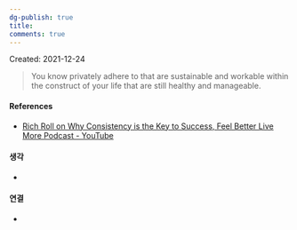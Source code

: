 ```yaml
---
dg-publish: true
title: 
comments: true
---
```


Created: 2021-12-24

>You know privately adhere to that are sustainable and workable within the construct of your life that are still healthy and manageable.

#### References
- [Rich Roll on Why Consistency is the Key to Success, Feel Better Live More Podcast - YouTube](https://www.youtube.com/watch?v=255b8oD_FaM&t=1838s)

#### 생각
- 

#### 연결
- 